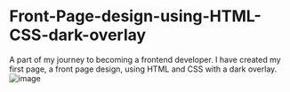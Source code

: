 # Front-Page-design-using-HTML-CSS-dark-overlay
A part of my journey to becoming a frontend developer. I have created my first page, a front page design, using HTML and CSS with a dark overlay.
![image](https://github.com/sm-mehedi/Front-Page-design-using-HTML-CSS-dark-overlay/assets/121720300/2b5e4a4e-9ebd-44c1-8483-58763968ac20)


